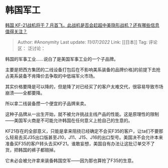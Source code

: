 # 韩国军工
[韩国 KF-21战机将于 7 月首飞，此战机是否会赶超中美隐形战机？还有哪些信息值得关注？](https://www.zhihu.com/question/541605325/answer/2562152927)
> Author: #Anonymity
> Last update: *11/07/2022*
> Link: [[日本]]
> Tag:
> 评论区：
> 泛讨论：

韩国的军事工业……说白了是美国军事工业的一个子品牌。

主要是把西方集团的二线设备打包后在不影响美系装备的品牌价格]的前提下去抢占美系装备不肯降价去争取的中低端军火市场。

其实价格要降是可以降的，但是降了对已经买了的客户太难交代，很容易导致市场崩溃——全都要降。

所以拿二线装备攒一个便宜的子品牌来卖。

这种子品牌从一出生开始，就不被允许挑战主线产品的性能。这是原理性的限制——美国军火商是不可能允许韩国在任何意义上抢自己的生意的。

KF21存在的全部意义，只能是拿来阻挠已经确定不会买F35的客户，让ta们不要那么轻易去买J35出口版甚至J10，J11、J15、J16的出口型号。美国决不会允许本来准备买F35的客户转头去买KF21。谁敢妄想，美国自有办法让这批订单交不了货，把韩国的裤子都赔掉。

它未必会被允许拿来装备韩国空军——因为那也算抢了F35的生意。

